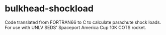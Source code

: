 # bulkhead-shockload
Code translated from FORTRAN66 to C to calculate parachute shock loads. For use with UNLV SEDS' Spaceport America Cup 10K COTS rocket.
